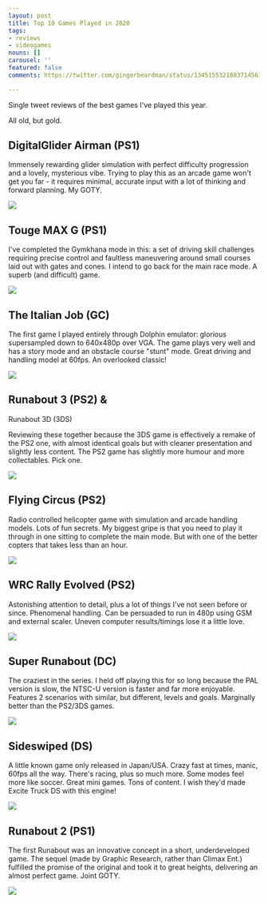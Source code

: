 ```yaml
---
layout: post
title: Top 10 Games Played in 2020
tags:
- reviews
- videogames
nouns: []
carousel: ''
featured: false
comments: https://twitter.com/gingerbeardman/status/1345155321803714561

---
```

Single tweet reviews of the best games I've played this year.   
  
All old, but gold. 

## DigitalGlider Airman (PS1)

Immensely rewarding glider simulation with perfect difficulty progression and a lovely, mysterious vibe. Trying to play this as an arcade game won't get you far - it requires minimal, accurate input with a lot of thinking and forward planning. My GOTY.

![](https://pbs.twimg.com/media/EqrzuYzXcAA5kMy.jpg)

## Touge MAX G (PS1)

I've completed the Gymkhana mode in this: a set of driving skill challenges requiring precise control and faultless maneuvering around small courses laid out with gates and cones. I intend to go back for the main race mode. A superb (and difficult) game.

![](https://pbs.twimg.com/media/Eqr0SgbXcAIU5IT.jpg)

## The Italian Job (GC)

The first game I played entirely through Dolphin emulator: glorious supersampled down to 640x480p over VGA. The game plays very well and has a story mode and an obstacle course "stunt" mode. Great driving and handling model at 60fps. An overlooked classic!

![](https://pbs.twimg.com/media/Eqr0jjBXAAAJqen.jpg)

## Runabout 3 (PS2) &   
Runabout 3D (3DS)

Reviewing these together because the 3DS game is effectively a remake of the PS2 one, with almost identical goals but with cleaner presentation and slightly less content. The PS2 game has slightly more humour and more collectables. Pick one.

![](https://pbs.twimg.com/media/Eqr1ODeXAAAmto4.jpg)

## Flying Circus (PS2)

Radio controlled helicopter game with simulation and arcade handling models. Lots of fun secrets. My biggest gripe is that you need to play it through in one sitting to complete the main mode. But with one of the better copters that takes less than an hour.

![](https://pbs.twimg.com/media/Eqr19ZTXAAAZuBj.jpg)

## WRC Rally Evolved (PS2)

Astonishing attention to detail, plus a lot of things I've not seen before or since. Phenomenal handling. Can be persuaded to run in 480p using GSM and external scaler. Uneven computer results/timings lose it a little love.

![](https://pbs.twimg.com/media/Eqr2oGlXYAAVz9n.jpg)

## Super Runabout (DC)

The craziest in the series. I held off playing this for so long because the PAL version is slow, the NTSC-U version is faster and far more enjoyable. Features 2 scenarios with similar, but different, levels and goals. Marginally better than the PS2/3DS games.

![](https://pbs.twimg.com/media/Eqr3SX0XUAIIJ1c.jpg)

## Sideswiped (DS)

A little known game only released in Japan/USA. Crazy fast at times, manic, 60fps all the way. There's racing, plus so much more. Some modes feel more like soccer. Great mini games. Tons of content. I wish they'd made Excite Truck DS with this engine!

![](https://pbs.twimg.com/media/Eqr4dpmW4AIDigu.jpg)

## Runabout 2 (PS1)

The first Runabout was an innovative concept in a short, underdeveloped game. The sequel (made by Graphic Research, rather than Climax Ent.) fulfilled the promise of the original and took it to great heights, delivering an almost perfect game. Joint GOTY.

![](https://pbs.twimg.com/media/Eqr4nkCXEAABYB7.jpg)